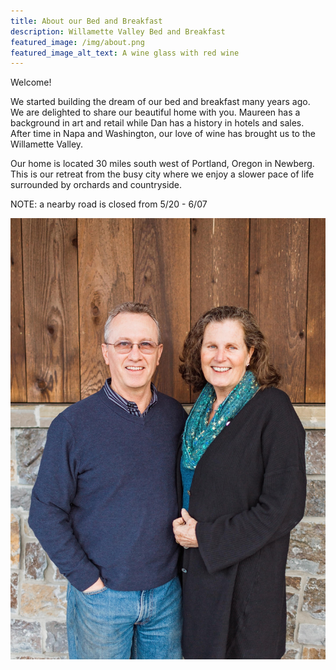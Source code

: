 ```yaml
---
title: About our Bed and Breakfast
description: Willamette Valley Bed and Breakfast
featured_image: /img/about.png
featured_image_alt_text: A wine glass with red wine
---
```

Welcome!

We started building the dream of our bed and breakfast many years ago. We are delighted to share our beautiful home with you. Maureen has a background in art and retail while Dan has a history in hotels and sales. After time in Napa and Washington, our love of wine has brought us to the Willamette Valley.

Our home is located 30 miles south west of Portland, Oregon in Newberg. This is our retreat from the busy city where we enjoy a slower pace of life surrounded by orchards and countryside.

NOTE: a nearby road is closed from 5/20 - 6/07

![Dan and Maureen](/img/uploads/dan-maureen.jpg "Innkeepers")
